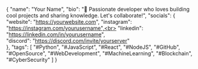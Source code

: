 {
  "name": "Your Name",
  "bio": "🚀 Passionate developer who loves building cool projects and sharing knowledge. Let's collaborate!",
  "socials": {
    "website": "https://yourwebsite.com",
    "instagram": "https://instagram.com/yourusername",<br>
    "linkedin": "https://linkedin.com/in/yourusername", <br>
    "discord": "https://discord.com/invite/yourserver" <br>
  },
  "tags": [
    "#Python",
    "#JavaScript",
    "#React",
    "#NodeJS",
    "#GitHub",
    "#OpenSource",
    "#WebDevelopment",
    "#MachineLearning",
    "#Blockchain",
    "#CyberSecurity"
  ]
}
